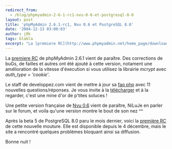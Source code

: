 ```yaml
---
redirect_from:
  - /blog/phpmyadmin-2-6-1-rc1-nvu-0-6-et-postgresql-8-0
layout: post
title: 'phpMyAdmin 2.6.1-rc1, Nvu 0.6 et PostgreSQL 8.0'
date: '2004-12-13 03:00:03'
author: j0k
tags: blabla
excerpt: "La [premiere RC](http://www.phpmyadmin.net/home_page/downloads.php#2.6.1-rc1) de phpMyAdmin 2.6.1 vient de paraître.   Des corrections de buGs, de failles et autres ont été ajouté à cette version, notament une amélioration de la vitesse d'éxecution si vous utilisez la librairie *mcrypt* avec *auth_type = 'cookie'*.  \n  \nLe staff de developpez.com      …"
---
```


La [premiere RC](http://www.phpmyadmin.net/home_page/downloads.php#2.6.1-rc1) de phpMyAdmin 2.6.1 vient de paraître.   Des corrections de buGs, de failles et autres ont été ajouté à cette version, notament une amélioration de la vitesse d'éxecution si vous utilisez la librairie *mcrypt* avec *auth_type = 'cookie'*.

Le staff de developpez.com vient de mettre à jour sa [faq php](http://php.developpez.com/faq/) avec 11 nouvelles questions/réponses. Je vous invite à la [télécharger](http://php.developpez.com/faq/fichiers/faqPhp.zip) et à la regarder, c'est une mine d'or de p'tites soluces !

Une petite version française de [Nvu 0.6](http://frenchmozilla.sourceforge.net/nvu/) vient de paraître, NiLuJe en parler sur le forum, et voila qu'une version montre le bout de son nez ^^

Après la beta 5 de PostgreSQL 8.0 paru le mois dernier, voici la [première RC](http://www.postgresql.org/news/253.html) de cette nouvelle mouture. Elle est disponible depuis le 4 décembre, mais le site a rencontré quelques problèmes bloquant ainsi sa diffusion.

Bonne nuit !
